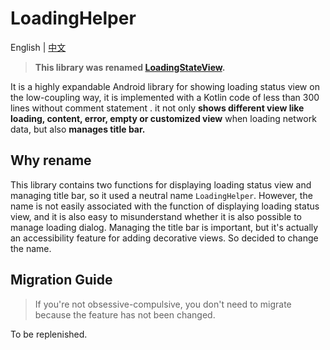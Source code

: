 # LoadingHelper

English | [中文](README_CN.md)

>**This library was renamed [LoadingStateView](https://github.com/DylanCaiCoding/LoadingStateView).**

It is a highly expandable Android library for showing loading status view on the low-coupling way, it is implemented with a Kotlin code of less than 300 lines without comment statement . it not only **shows different view like loading, content, error, empty or customized view** when loading network data, but also **manages title bar.**

## Why rename

This library contains two functions for displaying loading status view and managing title bar, so it used a neutral name `LoadingHelper`. However, the name is not easily associated with the function of displaying loading status view,  and it is also easy to misunderstand whether it is also possible to manage loading dialog. Managing the title bar is important, but it's actually an accessibility feature for adding decorative views. So decided to change the name.

## Migration Guide

>If you're not obsessive-compulsive, you don't need to migrate because the feature has not been changed.

To be replenished.
